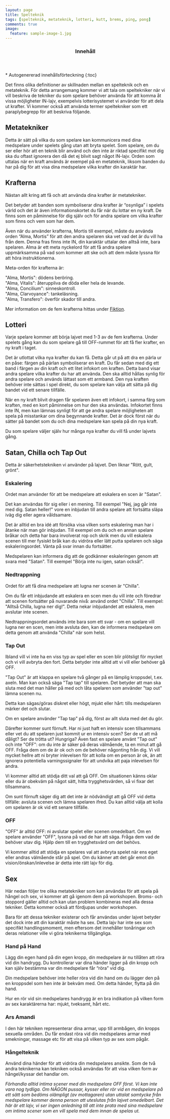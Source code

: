 ```yaml
---
layout: page
title: Spelteknik
tags: [spelteknik, metateknik, lotteri, kutt, brems, ping, pong]
comments: true
image:
  feature: sample-image-1.jpg
---
```


<section id="table-of-contents" class="toc">
  <header>
    <h3>Innehåll</h3>
  </header>
<div id="drawer" markdown="1">
*  Autogenererad innehållsförteckning
{:toc}
</div>
</section><!-- /#table-of-contents -->

Det finns olika definitioner av skillnaden mellan en spelteknik och en metateknik. För detta arrangemang kommer vi att tala om speltekniker när vi vill beskriva de tekniker du som spelare behöver använda för att komma åt vissa möjligheter IN-lajv, exempelvis lotterisystemet vi använder för att dela ut krafter. Vi kommer också att använda termer speltekniker som ett paraplybegrepp för att beskriva följande.

## Metatekniker

Detta är sätt på vilka du som spelare kan kommunicera med dina medspelare under spelets gång utan att bryta spelet. Som spelare, om du ser eller hör att en teknik blir använd och den inte är riktad specifikt mot dig ska du oftast ignorera den då det ej blivit sagt något IN-lajv. Orden som uttalas när en kraft används är exempel på en metateknik, liksom banden du har på dig för att visa dina medspelare vilka krafter din karaktär har.

## Krafterna

Nästan allt kring att få och att använda dina krafter är metatekniker. 

Det betyder att banden som symboliserar dina krafter är “osynliga” i spelets värld och det är även informationskortet du får när du lottar en ny kraft. De finns som en påminnelse för dig själv och för andra spelare om vilka krafter som finns och vem som har dem.

Även när du använder krafterna, Mortis till exempel, måste du använda orden “Alma, Mortis” för att den andra spelaren ska vet vad det är du vill ha från dem. Denna fras finns inte IN, din karaktär uttalar den alltså inte, bara spelaren. Alma är ett meta nyckelord för att få andra spelare uppmärksamma på vad som kommer att ske och att dem måste lyssna för att höra instruktionerna. 

Meta-orden för krafterna är:

"Alma, Mortis": dödens beröring.  
"Alma, Vitalis": återuppliva de döda eller hela de levande.  
"Alma, Concilium": sinneskontroll.  
"Alma, Clarvoyance": tankeläsning.  
"Alma, Transfero": överför skador till andra.  

Mer information om de fem krafterna hittas under [Fiktion](/fiktion/).

## Lotteri

Varje spelare kommer att börja lajvet med 1-3 av de fem krafterna. Under spelets gång kan du som spelare gå till OFF-rummet för att få fler krafter, en ny kraft i taget. 

Det är utlottat vilka nya krafter du kan få. Detta går ut på att dra en pärla ur en påse: färgen på pärlan symboliserar en kraft. Du får sedan med dig ett band i färgen av din kraft och ett litet infokort om kraften. Detta band visar andra spelare vilka krafter du har att använda. Den ska alltid hållas synlig för andra spelare och används lättast som ett armband. Den nya kraften behöver inte sättas i spel direkt, du som spelare kan välja att sätta på dig bandet vid ett senare tillfälle.

När en ny kraft blivit dragen får spelaren även ett infokort, i samma färg som kraften, med en kort påminnelse om hur den ska användas. Infokortet finns inte IN, men kan lämnas synligt för att ge andra spelare möjligheten att spela på misstankar om dina begynnande krafter. Det är dock först när du sätter på bandet som du och dina medspelare kan spela på din nya kraft.

Du som spelare väljer själv hur många nya krafter du vill få under lajvets gång.

## Satan, Chilla och Tap Out

Detta är säkerhetstekniken vi använder på lajvet. Den liknar "Rött, gult, grönt".

### Eskalering

Ordet man använder för att be medspelare att eskalera en scen är "Satan".

Det kan användas för sig eller i en mening. Till exempel "Nej, jag går inte med dig. Satan heller!" vore en inbjudan till andra spelare att fortsätta släpa iväg dig eller agera våldsamare.

Det är alltid en bra idé att försöka visa vilken sorts eskalering man har i åtanke när man gör inbjudan. Till exempel om du och en annan spelare bråkar och detta har bara involverat rop och skrik men du vill eskalera scenen till mer fysiskt bråk kan du vidröra eller lätt putta spelaren och säga eskaleringsordet. Vänta på svar innan du fortsätter.

Medspelaren kan informera dig att de godkänner eskaleringen genom att svara med "Satan". Till exempel "Börja inte nu igen, satan också!".

### Nedtrappning

Ordet för att få dina medspelare att lugna ner scenen är "Chilla".

Om du får ett inbjudande att eskalera en scen men du vill inte och föredrar att scenen fortsätter på nuvarande nivå: använd ordet "Chilla". Till exempel: "Alltså Chilla, lugna ner dig!". Detta nekar inbjudandet att eskalera, men avslutar inte scenen.

Nedtrappningsordet används inte bara som ett svar - om en spelare vill lugna ner en scen, men inte avsluta den, kan de informera medspelare om detta genom att använda "Chilla" när som helst.

### Tap Out

Ibland vill vi inte ha en viss typ av spel eller en scen blir plötsligt för mycket och vi vill avbryta den fort. Detta betyder inte alltid att vi vill eller behöver gå OFF.

"Tap Out" är att klappa en spelare två gånger på en lämplig kroppsdel, t.ex. axeln. Man kan också säga "Tap tap" till spelaren. Det betyder att man ska sluta med det man håller på med och låta spelaren som använder "tap out" lämna scenen nu.

Detta kan sägas/göras diskret eller högt, mjukt eller hårt: tills medspelaren märker det och slutar.

Om en spelare använder "Tap tap" på dig, först av allt sluta med det du gör.

Därefter kommer sunt förnuft. Har ni just haft en intensiv scen tillsammans eller vet du att spelaren just kommit ur en intensiv scen? Ser de ut att må dåligt? Ser de trötta ut? Hungriga? Även fast en spelare använt "Tap out" och inte "OFF": om du inte är säker på deras välmående, ta en minut att gå OFF. Fråga dem om de är ok och om de behöver någonting från dig. Vi vill mycket hellre att ni bryter inlevelsen för att kolla om en person är ok, än att ignorera potentiella varningssignaler för att undvika att paja inlevelsen för andra.

Vi kommer alltid att stödja ditt val att gå OFF. Om situationen känns oklar eller du är obekväm på något sätt, hitta trygghetsvärden, så vi fixar det tillsammans.

Om sunt förnuft säger dig att det inte är nödvändigt att gå OFF vid detta tillfälle: avsluta scenen och lämna spelaren ifred. Du kan alltid välja att kolla om spelaren är ok vid ett senare tillfälle.

### OFF

"OFF" är alltid OFF: ni avslutar spelet eller scenen omedelbart. Om en spelare använder "OFF", lyssna på vad de har att säga. Fråga dem vad de behöver utav dig. Hjälp dem till en trygghetsvärd om det behövs.

Vi kommer alltid att stödja en spelares val att avbryta spelet när ens eget eller andras välmående står på spel. Om du känner att det går emot din vision/önskan/inlevelse är detta inte rätt lajv för dig.

## Sex

Här nedan följer tre olika metatekniker som kan användas för att spela på hångel och sex, vi kommer att gå igenom dem på workshopen. Broms- och stoppord gäller alltid och kan utan problem kombineras med alla dessa tekniker. Detta kommer också att fördjupas under workshopen.

Bara för att dessa tekniker existerar och får användas under lajvet betyder det dock inte att din karaktär måste ha sex. Detta lajv har inte sex som specifikt handlingsmoment, men eftersom det innehåller tonåringar och deras relationer ville vi göra teknikerna tillgängliga.

### Hand på Hand

Lägg din egen hand på din egen kropp, din medspelare är nu tillåten att röra vid din handrygg. Du kontrollerar var dina händer ligger på din kropp och kan själv bestämma var din medspelare får “röra” vid dig. 

Din medspelare behöver inte heller röra vid din hand om du lägger den på en kroppsdel som hen inte är bekväm med. Om detta händer, flytta på din hand.

Hur en rör vid sin medspelares handrygg är en bra indikation på vilken form av sex karaktärerna har: mjukt, tveksamt, hårt etc.

### Ars Amandi

I den här tekniken representerar dina armar, upp till armbågen, din kropps sexuella områden. Du får endast röra vid din medspelares armar med smekningar, massage etc för att visa på vilken typ av sex som pågår.

### Hångelteknik

Använd dina händer för att vidröra din medspelares ansikte. Som de två andra teknikerna kan tekniken också användas för att visa vilken form av hångel/kyssar det handlar om.


*Förhandla alltid intima scener med din medspelare OFF först. Vi kan inte vara nog tydliga. Om NÅGON pussar, kysser eller rör vid en medspelare på ett sätt som bedöms olämpligt (av mottagaren) utan uttalat samtycke från medspelare kommer denna person att uteslutas från lajvet omedelbart. Det här är ett lajv, vi ser ingen anledning till att inte prata med sina medspelare om intima scener som en vill spela med dem innan de spelas ut.*
